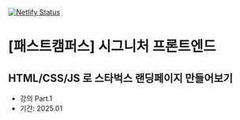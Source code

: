 [![Netlify Status](https://api.netlify.com/api/v1/badges/9f2f756f-e1fc-48d9-9c07-b7d7433d8aaa/deploy-status)](https://app.netlify.com/sites/flamboyant-lumiere-482a1e/deploys)

# [패스트캠퍼스] 시그니처 프론트엔드

## HTML/CSS/JS 로 스타벅스 랜딩페이지 만들어보기

- 강의 Part.1
- 기간: 2025.01

